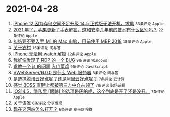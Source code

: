 # 2021-04-28

1. [iPhone 12 因为存储空间不足升级 14.5 正式版无法开机，求助](https://www.v2ex.com/t/773744) `33条评论` `Apple`
1. [2021 年了，苹果更新了手表解锁，这和安卓几年前的技术有什么区别吗？](https://www.v2ex.com/t/773753) `22条评论` `Apple`
1. [纠结要不要入手 M1 的 Mac 电脑，目前使用 MBP 2018](https://www.v2ex.com/t/773748) `18条评论` `Apple`
1. [关于农村](https://www.v2ex.com/t/773757) `16条评论` `问与答`
1. [iPhone 无法用 watch 解锁](https://www.v2ex.com/t/773745) `12条评论` `Apple`
1. [我好像发现了 RDP 的一个 BUG](https://www.v2ex.com/t/773773) `9条评论` `Windows`
1. [求教一个 js 的问题,入门菜鸡](https://www.v2ex.com/t/773759) `9条评论` `JavaScript`
1. [VWebServer/6.0.0 是什么 Web 服务器](https://www.v2ex.com/t/773754) `8条评论` `问与答`
1. [是选择腾讯云好点呢？还是阿里云好点呢？](https://www.v2ex.com/t/773780) `7条评论` `云计算`
1. [感觉 BOSS 直聘上都被第三方中介占领了](https://www.v2ex.com/t/773771) `7条评论` `职场话题`
1. [IOS14.5，隐私里 [跟踪] 的选项是灰的呢，这个到底是开了还是没开。](https://www.v2ex.com/t/773751) `7条评论` `Apple`
1. [关于语雀](https://www.v2ex.com/t/773772) `6条评论` `分享发现`
1. [现在这网站怎么打开？](https://www.v2ex.com/t/773746) `6条评论` `宽带症候群`
